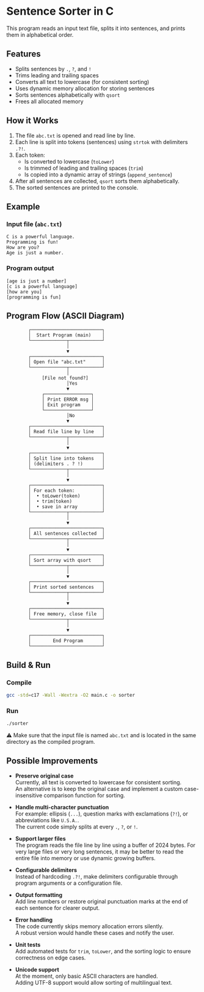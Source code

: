 # Sentence Sorter in C

This program reads an input text file, splits it into sentences, and prints them in alphabetical order.

## Features
- Splits sentences by `.`, `?`, and `!`
- Trims leading and trailing spaces
- Converts all text to lowercase (for consistent sorting)
- Uses dynamic memory allocation for storing sentences
- Sorts sentences alphabetically with `qsort`
- Frees all allocated memory

## How it Works
1. The file `abc.txt` is opened and read line by line.
2. Each line is split into tokens (sentences) using `strtok` with delimiters `.?!`.
3. Each token:
   - Is converted to lowercase (`toLower`)
   - Is trimmed of leading and trailing spaces (`trim`)
   - Is copied into a dynamic array of strings (`append_sentence`)
4. After all sentences are collected, `qsort` sorts them alphabetically.
5. The sorted sentences are printed to the console.

## Example

### Input file (`abc.txt`)
```
C is a powerful language.  
Programming is fun!  
How are you?  
Age is just a number.  
```

### Program output
```
[age is just a number]
[c is a powerful language]
[how are you]
[programming is fun]
```

## Program Flow (ASCII Diagram)

```
        ┌──────────────────────────┐
        │  Start Program (main)    │
        └─────────────┬────────────┘
                      │
                      ▼
        ┌──────────────────────────┐
        │ Open file "abc.txt"      │
        └─────────────┬────────────┘
                      │
             [File not found?]
                      │Yes
                      ▼
             ┌─────────────────┐
             │ Print ERROR msg │
             │ Exit program    │
             └─────────────────┘
                      │No
                      ▼
        ┌──────────────────────────┐
        │ Read file line by line   │
        └─────────────┬────────────┘
                      │
                      ▼
        ┌──────────────────────────┐
        │ Split line into tokens   │
        │ (delimiters . ? !)       │
        └─────────────┬────────────┘
                      │
                      ▼
        ┌──────────────────────────┐
        │ For each token:          │
        │  • toLower(token)        │
        │  • trim(token)           │
        │  • save in array         │
        └─────────────┬────────────┘
                      │
                      ▼
        ┌──────────────────────────┐
        │ All sentences collected  │
        └─────────────┬────────────┘
                      │
                      ▼
        ┌──────────────────────────┐
        │ Sort array with qsort    │
        └─────────────┬────────────┘
                      │
                      ▼
        ┌──────────────────────────┐
        │ Print sorted sentences   │
        └─────────────┬────────────┘
                      │
                      ▼
        ┌──────────────────────────┐
        │ Free memory, close file  │
        └─────────────┬────────────┘
                      │
                      ▼
        ┌──────────────────────────┐
        │        End Program       │
        └──────────────────────────┘
```

## Build & Run

### Compile
```bash
gcc -std=c17 -Wall -Wextra -O2 main.c -o sorter
```

### Run
```bash
./sorter
```

⚠️ Make sure that the input file is named `abc.txt` and is located in the same directory as the compiled program.

## Possible Improvements

- **Preserve original case**  
  Currently, all text is converted to lowercase for consistent sorting.  
  An alternative is to keep the original case and implement a custom
  case-insensitive comparison function for sorting.

- **Handle multi-character punctuation**  
  For example: ellipsis (`...`), question marks with exclamations (`?!`),
  or abbreviations like `U.S.A.`.  
  The current code simply splits at every `.`, `?`, or `!`.

- **Support larger files**  
  The program reads the file line by line using a buffer of 2024 bytes.
  For very large files or very long sentences, it may be better to read
  the entire file into memory or use dynamic growing buffers.

- **Configurable delimiters**  
  Instead of hardcoding `.?!`, make delimiters configurable through
  program arguments or a configuration file.

- **Output formatting**  
  Add line numbers or restore original punctuation marks at the end of
  each sentence for clearer output.

- **Error handling**  
  The code currently skips memory allocation errors silently.  
  A robust version would handle these cases and notify the user.

- **Unit tests**  
  Add automated tests for `trim`, `toLower`, and the sorting logic
  to ensure correctness on edge cases.

- **Unicode support**  
  At the moment, only basic ASCII characters are handled.  
  Adding UTF-8 support would allow sorting of multilingual text.
